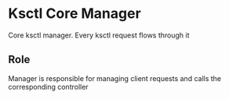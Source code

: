 # Ksctl Core Manager

Core ksctl manager. Every ksctl request flows through it

## Role
Manager is responsible for managing client requests and calls the corresponding controller

